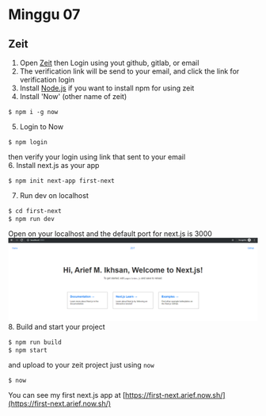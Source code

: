# Minggu 07  
## Zeit  
1. Open [Zeit](https://zeit.co) then Login using yout github, gitlab, or email  
2. The verification link will be send to your email, and click the link for verification login  
3. Install [Node.js](https://nodejs.org/en/download/) if you want to install npm for using zeit  
4.  Install 'Now' (other name of zeit)  
```
$ npm i -g now
```  
5. Login to Now  
```
$ npm login
```
  then verify your login using link that sent to your email  
6. Install next.js as your app
```
$ npm init next-app first-next
```  
7. Run dev on localhost
```
$ cd first-next
$ npm run dev
``` 
Open on your localhost and the default port for next.js is 3000
![Next.js](images/01.PNG)  
8. Build and start your project
```
$ npm run build
$ npm start
```  
and upload to your zeit project just using `now`  
```
$ now
```  
You can see my first next.js app at [https://first-next.arief.now.sh/](https://first-next.arief.now.sh/)